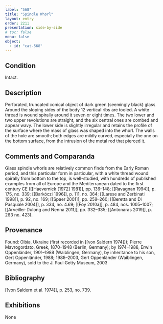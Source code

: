 ```yaml
---
label: "568"
title: "Spindle Whorl"
layout: entry
order: 2211
presentation: side-by-side
# toc: false
menu: false
object:
  - id: "cat-568"
---
```


## Condition

Intact.

## Description

Perforated, truncated conical object of dark green (seemingly black) glass. Around the sloping sides of the body 12 vertical ribs are tooled. A white thread is wound spirally around it seven or eight times. The two lower and two upper revolutions are straight, and the six central ones are combed and appear wavy. The lower side is slightly irregular and retains the profile of the surface where the mass of glass was shaped into the whorl. The walls of the hole are smooth; both edges are mildly curved, especially the one on the bottom surface, from the intrusion of the metal rod that pierced it.

## Comments and Comparanda

Glass spindle whorls are relatively common finds from the Early Roman period, and this particular form in particular, with a white thread wound spirally from bottom to the top, is well-studied, with hundreds of published examples from all of Europe and the Mediterranean dated to the first century CE ([[Haevernick [1972] 1981]], pp. 136–148; [[Ravagnan 1994]], p. 175, no. 339; [[Barkóczi 1996]], p. 111, no. 364; [[Larese and Zerbinati 1998]], p. 92, no. 169; [[Spaer 2001]], pp. 259–260; [[Beretta and Di Pasquale 2004]], p. 334, no. 4.69; [[Foy 2010a]], p. 484, nos. 1005–1007; [[Arveiller-Dulong and Nenna 2011]], pp. 332–335; [[Antonaras 2019]], p. 263 no. 423).

## Provenance

Found: Olbia, Ukraine (first recorded in [[von Saldern 1974]]); Pierre Mavrogordato, Greek, 1870–1948 (Berlin, Germany); by 1974–1988, Erwin Oppenländer, 1901–1988 (Waiblingen, Germany), by inheritance to his son, Gert Oppenländer, 1988; 1988–2003, Gert Oppenländer (Waiblingen, Germany), sold to the J. Paul Getty Museum, 2003

## Bibliography

[[von Saldern et al. 1974]], p. 253, no. 739.

## Exhibitions

None